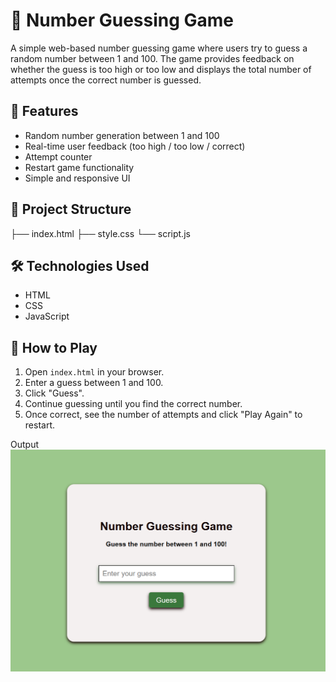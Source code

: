  # 🎯 Number Guessing Game

A simple web-based number guessing game where users try to guess a random number between 1 and 100. The game provides feedback on whether the guess is too high or too low and displays the total number of attempts once the correct number is guessed.

## 🚀 Features 

- Random number generation between 1 and 100
- Real-time user feedback (too high / too low / correct)
- Attempt counter
- Restart game functionality 
- Simple and responsive UI

## 📂 Project Structure

├── index.html 
├── style.css 
└── script.js

## 🛠️ Technologies Used

- HTML
- CSS
- JavaScript 

## 🧠 How to Play

1. Open `index.html` in your browser.
2. Enter a guess between 1 and 100.
3. Click "Guess".
4. Continue guessing until you find the correct number.
5. Once correct, see the number of attempts and click "Play Again" to restart.

Output
![image alt](https://github.com/Rachana16-2004/Number-Guessing-Game/blob/main/Screenshot%202025-07-24%20235901.png?raw=true)



